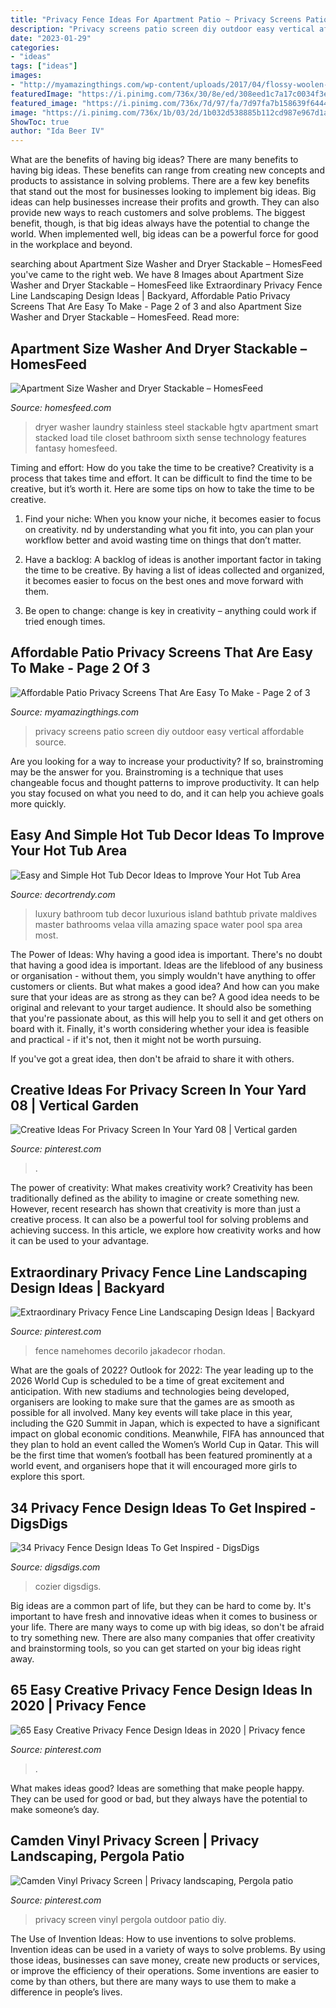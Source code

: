 ```yaml
---
title: "Privacy Fence Ideas For Apartment Patio ~ Privacy Screens Patio Screen Diy Outdoor Easy Vertical Affordable Source"
description: "Privacy screens patio screen diy outdoor easy vertical affordable source"
date: "2023-01-29"
categories:
- "ideas"
tags: ["ideas"]
images:
- "http://myamazingthings.com/wp-content/uploads/2017/04/flossy-woolen-mesh-need-to-together-with-diy-vertical-made-out-as-wells-as-privacy-screens-outdoor-also-pallets_outdoor-privacy-screen.jpg"
featuredImage: "https://i.pinimg.com/736x/30/8e/ed/308eed1c7a17c0034f3eb5048ef59e2d.jpg"
featured_image: "https://i.pinimg.com/736x/7d/97/fa/7d97fa7b158639f6444624fb2998555d.jpg"
image: "https://i.pinimg.com/736x/1b/03/2d/1b032d538885b112cd987e967d1aabb6.jpg"
ShowToc: true
author: "Ida Beer IV"
---
```



What are the benefits of having big ideas?
There are many benefits to having big ideas. These benefits can range from creating new concepts and products to assistance in solving problems. There are a few key benefits that stand out the most for businesses looking to implement big ideas. 
Big ideas can help businesses increase their profits and growth. They can also provide new ways to reach customers and solve problems. The biggest benefit, though, is that big ideas always have the potential to change the world. When implemented well, big ideas can be a powerful force for good in the workplace and beyond.

	

		
searching about Apartment Size Washer and Dryer Stackable – HomesFeed you've came to the right web. We have 8 Images about Apartment Size Washer and Dryer Stackable – HomesFeed like Extraordinary Privacy Fence Line Landscaping Design Ideas | Backyard, Affordable Patio Privacy Screens That Are Easy To Make - Page 2 of 3 and also Apartment Size Washer and Dryer Stackable – HomesFeed. Read more:
		
    
## Apartment Size Washer And Dryer Stackable – HomesFeed

<img loading=lazy src="https://homesfeed.com/wp-content/uploads/2015/09/laundry-room-washer-dryer-basket.jpeg" onerror="this.onerror=null;this.src='https://tse4.mm.bing.net/th?id=OIP.csl9ag3hI6E1Frd10N_LyAHaLH&amp;pid=15.1';" alt="Apartment Size Washer and Dryer Stackable – HomesFeed">

_Source: homesfeed.com_

>dryer washer laundry stainless steel stackable hgtv apartment smart stacked load tile closet bathroom sixth sense technology features fantasy homesfeed. 

	

Timing and effort: How do you take the time to be creative?
Creativity is a process that takes time and effort. It can be difficult to find the time to be creative, but it’s worth it. Here are some tips on how to take the time to be creative.
1. Find your niche: When you know your niche, it becomes easier to focus on creativity. nd by understanding what you fit into, you can plan your workflow better and avoid wasting time on things that don’t matter.

2. Have a backlog: A backlog of ideas is another important factor in taking the time to be creative. By having a list of ideas collected and organized, it becomes easier to focus on the best ones and move forward with them.

3. Be open to change: change is key in creativity – anything could work if tried enough times.

    
## Affordable Patio Privacy Screens That Are Easy To Make - Page 2 Of 3

<img loading=lazy src="http://myamazingthings.com/wp-content/uploads/2017/04/flossy-woolen-mesh-need-to-together-with-diy-vertical-made-out-as-wells-as-privacy-screens-outdoor-also-pallets_outdoor-privacy-screen.jpg" onerror="this.onerror=null;this.src='https://tse2.mm.bing.net/th?id=OIP.Sh4wHyUeWQcvT8lwrMrNuQHaJ3&amp;pid=15.1';" alt="Affordable Patio Privacy Screens That Are Easy To Make - Page 2 of 3">

_Source: myamazingthings.com_

>privacy screens patio screen diy outdoor easy vertical affordable source. 

	

Are you looking for a way to increase your productivity? If so, brainstroming may be the answer for you. Brainstroming is a technique that uses changeable focus and thought patterns to improve productivity. It can help you stay focused on what you need to do, and it can help you achieve goals more quickly.

    
## Easy And Simple Hot Tub Decor Ideas To Improve Your Hot Tub Area

<img loading=lazy src="https://decortrendy.com/wp-content/uploads/2020/06/Hot-Tub-Decor-3.jpg" onerror="this.onerror=null;this.src='https://tse1.mm.bing.net/th?id=OIP.yqhEgaUFtK3qDQq6yl1alQHaJ4&amp;pid=15.1';" alt="Easy and Simple Hot Tub Decor Ideas to Improve Your Hot Tub Area">

_Source: decortrendy.com_

>luxury bathroom tub decor luxurious island bathtub private maldives master bathrooms velaa villa amazing space water pool spa area most. 

	

The Power of Ideas: Why having a good idea is important.
There's no doubt that having a good idea is important. Ideas are the lifeblood of any business or organisation - without them, you simply wouldn't have anything to offer customers or clients. But what makes a good idea? And how can you make sure that your ideas are as strong as they can be?
A good idea needs to be original and relevant to your target audience. It should also be something that you're passionate about, as this will help you to sell it and get others on board with it. Finally, it's worth considering whether your idea is feasible and practical - if it's not, then it might not be worth pursuing.

If you've got a great idea, then don't be afraid to share it with others.

    
## Creative Ideas For Privacy Screen In Your Yard 08 | Vertical Garden

<img loading=lazy src="https://i.pinimg.com/736x/7d/97/fa/7d97fa7b158639f6444624fb2998555d.jpg" onerror="this.onerror=null;this.src='https://tse1.mm.bing.net/th?id=OIP.qTuRPMLFqILEhxmuMtwxcAHaJ4&amp;pid=15.1';" alt="Creative Ideas For Privacy Screen In Your Yard 08 | Vertical garden">

_Source: pinterest.com_

>. 

	

The power of creativity: What makes creativity work?
Creativity has been traditionally defined as the ability to imagine or create something new. However, recent research has shown that creativity is more than just a creative process. It can also be a powerful tool for solving problems and achieving success. In this article, we explore how creativity works and how it can be used to your advantage.

    
## Extraordinary Privacy Fence Line Landscaping Design Ideas | Backyard

<img loading=lazy src="https://i.pinimg.com/736x/1b/03/2d/1b032d538885b112cd987e967d1aabb6.jpg" onerror="this.onerror=null;this.src='https://tse4.mm.bing.net/th?id=OIP.EqH1WVFtKcioDOTtFbo84wHaJ3&amp;pid=15.1';" alt="Extraordinary Privacy Fence Line Landscaping Design Ideas | Backyard">

_Source: pinterest.com_

>fence namehomes decorilo jakadecor rhodan. 

	

What are the goals of 2022?
Outlook for 2022: The year leading up to the 2026 World Cup is scheduled to be a time of great excitement and anticipation. With new stadiums and technologies being developed, organisers are looking to make sure that the games are as smooth as possible for all involved. Many key events will take place in this year, including the G20 Summit in Japan, which is expected to have a significant impact on global economic conditions. Meanwhile, FIFA has announced that they plan to hold an event called the Women’s World Cup in Qatar. This will be the first time that women’s football has been featured prominently at a world event, and organisers hope that it will encouraged more girls to explore this sport.

    
## 34 Privacy Fence Design Ideas To Get Inspired - DigsDigs

<img loading=lazy src="https://www.digsdigs.com/photos/2017/02/16-wooden-privacy-screens-with-planters-to-make-your-backyard-cozier.jpg" onerror="this.onerror=null;this.src='https://tse2.mm.bing.net/th?id=OIP.Kw8k6aba9o_3tNUnz945NAHaJ4&amp;pid=15.1';" alt="34 Privacy Fence Design Ideas To Get Inspired - DigsDigs">

_Source: digsdigs.com_

>cozier digsdigs. 

	

Big ideas are a common part of life, but they can be hard to come by. It's important to have fresh and innovative ideas when it comes to business or your life. There are many ways to come up with big ideas, so don't be afraid to try something new. There are also many companies that offer creativity and brainstorming tools, so you can get started on your big ideas right away.

    
## 65 Easy Creative Privacy Fence Design Ideas In 2020 | Privacy Fence

<img loading=lazy src="https://i.pinimg.com/736x/5e/79/b9/5e79b9f8730a6342ffd3c69677078dbe.jpg" onerror="this.onerror=null;this.src='https://tse3.mm.bing.net/th?id=OIP.pU3_TbK6JcclJMOxEvWadwHaLH&amp;pid=15.1';" alt="65 Easy Creative Privacy Fence Design Ideas in 2020 | Privacy fence">

_Source: pinterest.com_

>. 

	

What makes ideas good?
Ideas are something that make people happy. They can be used for good or bad, but they always have the potential to make someone’s day.

    
## Camden Vinyl Privacy Screen | Privacy Landscaping, Pergola Patio

<img loading=lazy src="https://i.pinimg.com/736x/30/8e/ed/308eed1c7a17c0034f3eb5048ef59e2d.jpg" onerror="this.onerror=null;this.src='https://tse4.mm.bing.net/th?id=OIP.OJ9RjAwrJlZgRQLTodE6cAHaJ3&amp;pid=15.1';" alt="Camden Vinyl Privacy Screen | Privacy landscaping, Pergola patio">

_Source: pinterest.com_

>privacy screen vinyl pergola outdoor patio diy. 

	

The Use of Invention Ideas: How to use inventions to solve problems.
Invention ideas can be used in a variety of ways to solve problems. By using those ideas, businesses can save money, create new products or services, or improve the efficiency of their operations. Some inventions are easier to come by than others, but there are many ways to use them to make a difference in people’s lives.

